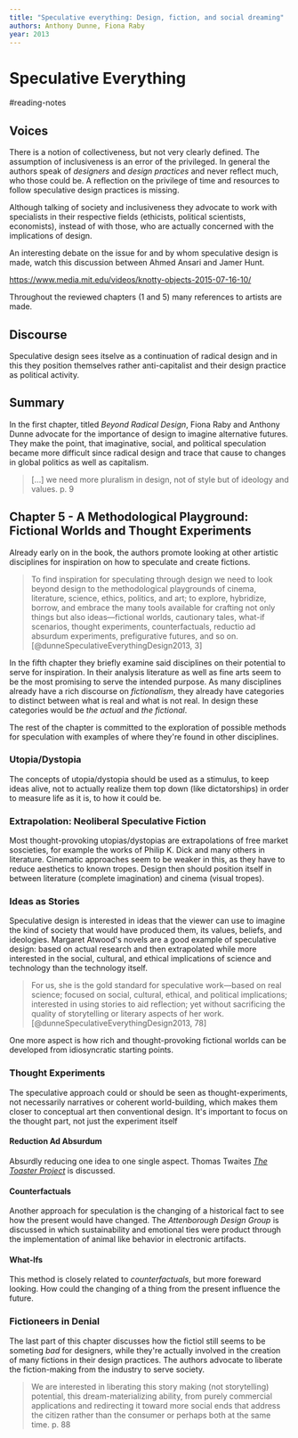 ```yaml
---
title: "Speculative everything: Design, fiction, and social dreaming"
authors: Anthony Dunne, Fiona Raby
year: 2013
---
```


# Speculative Everything
#reading-notes 

## Voices
There is a notion of collectiveness, but not very clearly defined. The assumption of inclusiveness is an error of the privileged. In general the authors speak of _designers_ and _design practices_ and never reflect much, who those could be. A reflection on the privilege of time and resources to follow speculative design practices is missing. 

Although talking of society and inclusiveness they advocate to work with specialists in their respective fields (ethicists, political scientists, economists), instead of with those, who are actually concerned with the implications of design.

An interesting debate on the issue for and by whom speculative design is made, watch this discussion between Ahmed Ansari and Jamer Hunt.

https://www.media.mit.edu/videos/knotty-objects-2015-07-16-10/

Throughout the reviewed chapters (1 and 5) many references to artists are made.

## Discourse
Speculative design sees itselve as a continuation of radical design and in this they position themselves rather anti-capitalist and their design practice as political activity.

## Summary

In the first chapter, titled _Beyond Radical Design_, Fiona Raby and Anthony Dunne advocate for the importance of design to imagine alternative futures. They make the point, that imaginative, social, and political speculation became more difficult since radical design and trace that cause to changes in global politics as well as capitalism.

> […] we need more pluralism in design, not of style but of ideology and values. p. 9

## Chapter 5 - A Methodological Playground: Fictional Worlds and Thought Experiments
Already early on in the book, the authors promote looking at other artistic disciplines for inspiration on how to speculate and create fictions.

> To find inspiration for speculating through design we need to look beyond design to the methodological playgrounds of cinema, literature, science, ethics, politics, and art; to explore, hybridize, borrow, and embrace the many tools available for crafting not only things but also ideas—fictional worlds, cautionary tales, what-if scenarios, thought experiments, counterfactuals, reductio ad absurdum experiments, prefigurative futures, and so on. [@dunneSpeculativeEverythingDesign2013, 3]

In the fifth chapter they briefly examine said disciplines on their potential to serve for inspiration. In their analysis literature as well as fine arts seem to be the most promising to serve the intended purpose. As many disciplines already have a rich discourse on _fictionalism_, they already have categories to distinct between what is real and what is not real. In design these categories would be _the actual_ and _the fictional_.

The rest of the chapter is committed to the exploration of possible methods for speculation with examples of where they're found in other disciplines.

### Utopia/Dystopia

The concepts of utopia/dystopia should be used as a stimulus, to keep ideas alive, not to actually realize them top down (like dictatorships) in order to measure life as it is, to how it could be.

### Extrapolation: Neoliberal Speculative Fiction

Most thought-provoking utopias/dystopias are extrapolations of free market soscieties, for example the works of Philip K. Dick and many others in literature. Cinematic approaches seem to be weaker in this, as they have to reduce aesthetics to known tropes. Design then should position itself in between literature (complete imagination) and cinema (visual tropes).

### Ideas as Stories

Speculative design is interested in ideas that the viewer can use to imagine  the kind of society that would have produced them, its values, beliefs, and ideologies. Margaret Atwood's novels are a good example of speculative design: based on actual research and then extrapolated while more interested in the social, cultural, and ethical implications of science and technology than the technology itself.

>  For us, she is the gold standard for speculative work—based on real science; focused on social, cultural, ethical, and political implications; interested in using stories to aid reflection; yet without sacrificing the quality of storytelling or literary aspects of her work. [@dunneSpeculativeEverythingDesign2013, 78]

One more aspect is how rich and thought-provoking fictional worlds can be developed from
idiosyncratic starting points.

### Thought Experiments

The speculative approach could or should be seen as thought-experiments, not necessarily narratives or coherent world-building, which makes them closer to conceptual art then conventional design. It's important to focus on the thought part, not just the experiment itself

#### Reduction Ad Absurdum

Absurdly reducing one idea to one single aspect. Thomas Twaites _[The Toaster Project](http://www.thetoasterproject.org/)_ is discussed.

#### Counterfactuals

Another approach for speculation is the changing of a historical fact to see how the present would have changed. The _Attenborough Design Group_ is discussed in which sustainability and emotional ties were product through the implementation of animal like behavior in electronic artifacts.

#### What-Ifs

This method is closely related to _counterfactuals_, but more foreward looking. How could the changing of a thing from the present influence the future.

### Fictioneers in Denial

The last part of this chapter discusses how the fictiol still seems to be someting _bad_ for designers, while they're actually involved in the creation of many fictions in their design practices. The authors advocate to liberate the fiction-making from the industry to serve society.

> We are interested in liberating this story making (not storytelling) potential, this dream-materializing ability, from purely commercial applications and redirecting it toward more social ends that address the citizen rather than the consumer or perhaps both at the same time. p. 88
